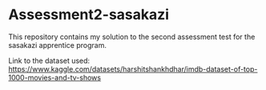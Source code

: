 # Assessment2-sasakazi
This repository contains my solution to the second assessment test for the sasakazi apprentice program.

Link to the dataset used: https://www.kaggle.com/datasets/harshitshankhdhar/imdb-dataset-of-top-1000-movies-and-tv-shows